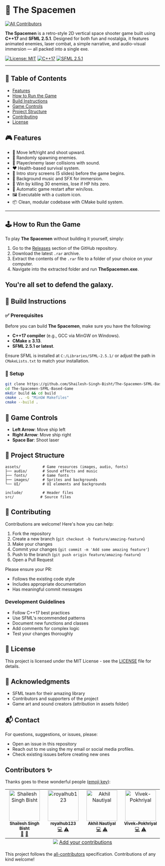 # 🚀 The Spacemen
<!-- ALL-CONTRIBUTORS-BADGE:START - Do not remove or modify this section -->
[![All Contributors](https://img.shields.io/badge/all_contributors-4-orange.svg?style=flat-square)](#contributors-)
<!-- ALL-CONTRIBUTORS-BADGE:END -->

**The Spacemen** is a retro-style 2D vertical space shooter game built using **C++17** and **SFML 2.5.1**. Designed for both fun and nostalgia, it features animated enemies, laser combat, a simple narrative, and audio-visual immersion — all packed into a single exe.

[![License: MIT](https://img.shields.io/badge/License-MIT-yellow.svg)](https://opensource.org/licenses/MIT)
[![C++17](https://img.shields.io/badge/C++-17-blue.svg)](https://en.cppreference.com/w/cpp/17)
[![SFML 2.5.1](https://img.shields.io/badge/SFML-2.5.1-green.svg)](https://www.sfml-dev.org/)

---

## 📖 Table of Contents

- [Features](#-features)
- [How to Run the Game](#-how-to-run-the-game)
- [Build Instructions](#-build-instructions)
- [Game Controls](#-game-controls)
- [Project Structure](#-project-structure)
- [Contributing](#-contributing)
- [License](#-license)

## 🎮 Features

- 🚀 Move left/right and shoot upward.
- 👾 Randomly spawning enemies.
- 🔫 Player/enemy laser collisions with sound.
- ❤️ Health-based survival system.
- 🧠 Intro story screens (5 slides) before the game begins.
- 🎵 Background music and SFX for immersion.
- 🏁 Win by killing 30 enemies, lose if HP hits zero.
- 🔁 Automatic game restart after win/loss.
- 🖼️ Executable with a custom icon.
- 📦 Clean, modular codebase with CMake build system.

---

## 🕹️ How to Run the Game

To play **The Spacemen** without building it yourself, simply:

1.  Go to the [Releases](https://github.com/Shailesh-Singh-Bisht/The-Spacemen-SFML-Based-Game/releases/tag/Release) section of the GitHub repository.
2.  Download the latest `.rar` archive.
3.  Extract the contents of the `.rar` file to a folder of your choice on your computer.
4.  Navigate into the extracted folder and run **TheSpacemen.exe**.

You're all set to defend the galaxy.
---

## 🧱 Build Instructions

### ✅ Prerequisites

Before you can build **The Spacemen**, make sure you have the following:

- **C++17 compiler** (e.g., GCC via MinGW on Windows).
- **CMake ≥ 3.13**.
- **SFML 2.5.1 or latest**.

Ensure SFML is installed at `C:/Libraries/SFML-2.5.1/` or adjust the path in `CMakeLists.txt` to match your installation.

### 🔧 Setup

```bash
git clone https://github.com/Shailesh-Singh-Bisht/The-Spacemen-SFML-Based-Game
cd The-Spacemen-SFML-Based-Game
mkdir build && cd build
cmake .. -G "MinGW Makefiles"
cmake --build .
```

## 🎯 Game Controls

- **Left Arrow**: Move ship left
- **Right Arrow**: Move ship right
- **Space Bar**: Shoot laser

## 📁 Project Structure

```
assets/          # Game resources (images, audio, fonts)
├── audio/       # Sound effects and music
├── fonts/       # Game fonts
├── images/      # Sprites and backgrounds
└── UI/          # UI elements and backgrounds

include/         # Header files
src/            # Source files
```

## 🤝 Contributing

Contributions are welcome! Here's how you can help:

1. Fork the repository
2. Create a new branch (`git checkout -b feature/amazing-feature`)
3. Make your changes
4. Commit your changes (`git commit -m 'Add some amazing feature'`)
5. Push to the branch (`git push origin feature/amazing-feature`)
6. Open a Pull Request

Please ensure your PR:

- Follows the existing code style
- Includes appropriate documentation
- Has meaningful commit messages

### Development Guidelines

- Follow C++17 best practices
- Use SFML's recommended patterns
- Document new functions and classes
- Add comments for complex logic
- Test your changes thoroughly

## 📝 License

This project is licensed under the MIT License - see the [LICENSE](LICENSE) file for details.

## 🙏 Acknowledgments

- SFML team for their amazing library
- Contributors and supporters of the project
- Game art and sound creators (attribution in assets folder)

## 📬 Contact

For questions, suggestions, or issues, please:

- Open an issue in this repository
- Reach out to me using the my email or social media profiles.
- Check existing issues before creating new ones

## Contributors ✨

Thanks goes to these wonderful people ([emoji key](https://allcontributors.org/docs/en/emoji-key)):

<!-- ALL-CONTRIBUTORS-LIST:START - Do not remove or modify this section -->
<!-- prettier-ignore-start -->
<!-- markdownlint-disable -->
<table>
  <tbody>
    <tr>
      <td align="center" valign="top" width="14.28%"><a href="https://shailesh-singh-bisht-portfolio.vercel.app/"><img src="https://avatars.githubusercontent.com/u/107263955?v=4?s=100" width="100px;" alt="Shailesh Singh Bisht"/><br /><sub><b>Shailesh Singh Bisht</b></sub></a><br /><a href="#design-Shailesh-Singh-Bisht" title="Design">🎨</a> <a href="#maintenance-Shailesh-Singh-Bisht" title="Maintenance">🚧</a></td>
      <td align="center" valign="top" width="14.28%"><a href="https://github.com/royalhub123"><img src="https://avatars.githubusercontent.com/u/168981505?v=4?s=100" width="100px;" alt="royalhub123"/><br /><sub><b>royalhub123</b></sub></a><br /><a href="https://github.com/Shailesh-Singh-Bisht/The-Spacemen-SFML-Based-Game/commits?author=royalhub123" title="Code">💻</a> <a href="https://github.com/Shailesh-Singh-Bisht/The-Spacemen-SFML-Based-Game/commits?author=royalhub123" title="Tests">⚠️</a></td>
      <td align="center" valign="top" width="14.28%"><a href="https://github.com/Akhilnautiyal5"><img src="https://avatars.githubusercontent.com/u/113812781?v=4?s=100" width="100px;" alt="Akhil Nautiyal"/><br /><sub><b>Akhil Nautiyal</b></sub></a><br /><a href="https://github.com/Shailesh-Singh-Bisht/The-Spacemen-SFML-Based-Game/commits?author=Akhilnautiyal5" title="Code">💻</a> <a href="https://github.com/Shailesh-Singh-Bisht/The-Spacemen-SFML-Based-Game/commits?author=Akhilnautiyal5" title="Tests">⚠️</a></td>
      <td align="center" valign="top" width="14.28%"><a href="https://github.com/Vivek-Pokhriyal"><img src="https://avatars.githubusercontent.com/u/202429019?v=4?s=100" width="100px;" alt="Vivek-Pokhriyal"/><br /><sub><b>Vivek-Pokhriyal</b></sub></a><br /><a href="https://github.com/Shailesh-Singh-Bisht/The-Spacemen-SFML-Based-Game/commits?author=Vivek-Pokhriyal" title="Code">💻</a> <a href="https://github.com/Shailesh-Singh-Bisht/The-Spacemen-SFML-Based-Game/commits?author=Vivek-Pokhriyal" title="Tests">⚠️</a></td>
    </tr>
  </tbody>
  <tfoot>
    <tr>
      <td align="center" size="13px" colspan="7">
        <img src="https://raw.githubusercontent.com/all-contributors/all-contributors-cli/1b8533af435da9854653492b1327a23a4dbd0a10/assets/logo-small.svg">
          <a href="https://all-contributors.js.org/docs/en/bot/usage">Add your contributions</a>
        </img>
      </td>
    </tr>
  </tfoot>
</table>

<!-- markdownlint-restore -->
<!-- prettier-ignore-end -->

<!-- ALL-CONTRIBUTORS-LIST:END -->

This project follows the [all-contributors](https://github.com/all-contributors/all-contributors) specification. Contributions of any kind welcome!
